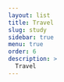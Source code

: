 ```yaml
---
layout: list
title: Travel
slug: study
sidebar: true
menu: true
order: 6
description: >
  Travel
---
```

